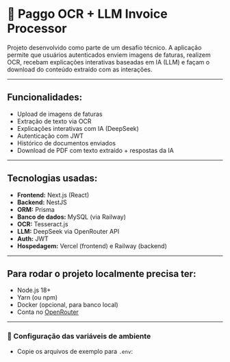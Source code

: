 # 🧾 Paggo OCR + LLM Invoice Processor

Projeto desenvolvido como parte de um desafio técnico. A aplicação permite que usuários autenticados enviem imagens de faturas, realizem OCR, recebam explicações interativas baseadas em IA (LLM) e façam o download do conteúdo extraído com as interações.

---

## Funcionalidades:

- Upload de imagens de faturas
- Extração de texto via OCR
- Explicações interativas com IA (DeepSeek)
- Autenticação com JWT
- Histórico de documentos enviados
- Download de PDF com texto extraído + respostas da IA

---

## Tecnologias usadas:

- **Frontend:** Next.js (React)
- **Backend:** NestJS
- **ORM:** Prisma
- **Banco de dados:** MySQL (via Railway)
- **OCR:** Tesseract.js
- **LLM:** DeepSeek via OpenRouter API
- **Auth:** JWT
- **Hospedagem:** Vercel (frontend) e Railway (backend)

---

## Para rodar o projeto localmente precisa ter:

- Node.js 18+
- Yarn (ou npm)
- Docker (opcional, para banco local)
- Conta no [OpenRouter](https://openrouter.ai)

---

### 🔐 Configuração das variáveis de ambiente

- Copie os arquivos de exemplo para `.env`:

